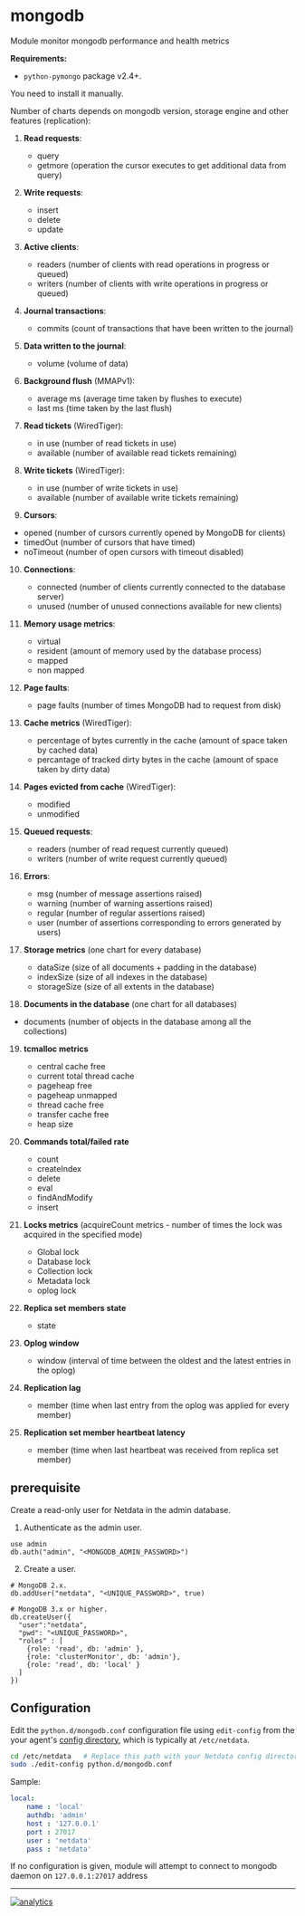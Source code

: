 # mongodb

Module monitor mongodb performance and health metrics

**Requirements:**

-   `python-pymongo` package v2.4+.

You need to install it manually.

Number of charts depends on mongodb version, storage engine and other features (replication):

1.  **Read requests**:

    -   query
    -   getmore (operation the cursor executes to get additional data from query)

2.  **Write requests**:

    -   insert
    -   delete
    -   update

3.  **Active clients**:

    -   readers (number of clients with read operations in progress or queued)
    -   writers (number of clients with write operations in progress or queued)

4.  **Journal transactions**:

    -   commits (count of transactions that have been written to the journal)

5.  **Data written to the journal**:

    -   volume (volume of data)

6.  **Background flush** (MMAPv1):

    -   average ms (average time taken by flushes to execute)
    -   last ms (time taken by the last flush)

7.  **Read tickets** (WiredTiger):

    -   in use (number of read tickets in use)
    -   available (number of available read tickets remaining)

8.  **Write tickets** (WiredTiger):

    -   in use (number of write tickets in use)
    -   available (number of available write tickets remaining)

9.  **Cursors**:

-   opened (number of cursors currently opened by MongoDB for clients)
-   timedOut (number of cursors that have timed)
-   noTimeout (number of open cursors with timeout disabled)

10. **Connections**:

    -   connected (number of clients currently connected to the database server)
    -   unused (number of unused connections available for new clients)

11. **Memory usage metrics**:

    -   virtual
    -   resident (amount of memory used by the database process)
    -   mapped
    -   non mapped

12. **Page faults**:

    -   page faults (number of times MongoDB had to request from disk)

13. **Cache metrics** (WiredTiger):

    -   percentage of bytes currently in the cache (amount of space taken by cached data)
    -   percantage of tracked dirty bytes in the cache (amount of space taken by dirty data)

14. **Pages evicted from cache** (WiredTiger):

    -   modified
    -   unmodified

15. **Queued requests**:

    -   readers (number of read request currently queued)
    -   writers (number of write request currently queued)

16. **Errors**:

    -   msg (number of message assertions raised)
    -   warning (number of warning assertions raised)
    -   regular (number of regular assertions raised)
    -   user (number of assertions corresponding to errors generated by users)

17. **Storage metrics** (one chart for every database)

    -   dataSize (size of all documents + padding in the database)
    -   indexSize (size of all indexes in the database)
    -   storageSize (size of all extents in the database)

18. **Documents in the database** (one chart for all databases)

-   documents (number of objects in the database among all the collections)

19. **tcmalloc metrics**

    -   central cache free
    -   current total thread cache
    -   pageheap free
    -   pageheap unmapped
    -   thread cache free
    -   transfer cache free
    -   heap size

20. **Commands total/failed rate**

    -   count
    -   createIndex
    -   delete
    -   eval
    -   findAndModify
    -   insert

21. **Locks metrics** (acquireCount metrics - number of times the lock was acquired in the specified mode)

    -   Global lock
    -   Database lock
    -   Collection lock
    -   Metadata lock
    -   oplog lock

22. **Replica set members state**

    -   state

23. **Oplog window**

    -   window (interval of time between the oldest and the latest entries in the oplog)

24. **Replication lag**

    -   member (time when last entry from the oplog was applied for every member)

25. **Replication set member heartbeat latency**

    -   member (time when last heartbeat was received from replica set member)

## prerequisite

Create a read-only user for Netdata in the admin database.

1.  Authenticate as the admin user.

```
use admin
db.auth("admin", "<MONGODB_ADMIN_PASSWORD>")
```

2.  Create a user.

```
# MongoDB 2.x.
db.addUser("netdata", "<UNIQUE_PASSWORD>", true)

# MongoDB 3.x or higher.
db.createUser({
  "user":"netdata",
  "pwd": "<UNIQUE_PASSWORD>",
  "roles" : [
    {role: 'read', db: 'admin' },
    {role: 'clusterMonitor', db: 'admin'},
    {role: 'read', db: 'local' }
  ]
})
```

## Configuration

Edit the `python.d/mongodb.conf` configuration file using `edit-config` from the your agent's [config
directory](../../../docs/step-by-step/step-04.md#find-your-netdataconf-file), which is typically at `/etc/netdata`.

```bash
cd /etc/netdata   # Replace this path with your Netdata config directory, if different
sudo ./edit-config python.d/mongodb.conf
```

Sample:

```yaml
local:
    name : 'local'
    authdb: 'admin'
    host : '127.0.0.1'
    port : 27017
    user : 'netdata'
    pass : 'netdata'
```

If no configuration is given, module will attempt to connect to mongodb daemon on `127.0.0.1:27017` address

---

[![analytics](https://www.google-analytics.com/collect?v=1&aip=1&t=pageview&_s=1&ds=github&dr=https%3A%2F%2Fgithub.com%2Fnetdata%2Fnetdata&dl=https%3A%2F%2Fmy-netdata.io%2Fgithub%2Fcollectors%2Fpython.d.plugin%2Fmongodb%2FREADME&_u=MAC~&cid=5792dfd7-8dc4-476b-af31-da2fdb9f93d2&tid=UA-64295674-3)](<>)
